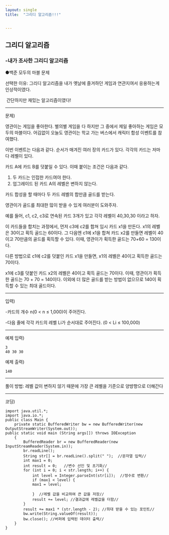 ```yaml
---
layout: single
title:  "그리디 알고리즘!!!"


---
```


## 그리디 알고리즘

### -내가 조사한 그리디 알고리즘

●백준 모두의 마블 문제

선택한 이유: 그리디 알고리즘을 내가 옛날에 즐겨하던 게임과 연관지여서 응용하는게 인상적이였다.

​						간단하지만 재밌는 알고리즘이였다!

********************************************************************************************************************************************

문제)

영관이는 게임을 좋아한다. 별의별 게임을 다 하지만 그 중에서 제일 좋아하는 게임은 모두의 마블이다. 어김없이 오늘도 영관이는 학교 가는 버스에서 캐릭터 합성 이벤트를 참여했다.

이번 이벤트는 다음과 같다. 순서가 매겨진 여러 장의 카드가 있다. 각각의 카드는 저마다 레벨이 있다.

카드 A에 카드 B를 덧붙일 수 있다. 이때 붙이는 조건은 다음과 같다.

1. 두 카드는 인접한 카드여야 한다.
2. 업그레이드 된 카드 A의 레벨은 변하지 않는다.

카드 합성을 할 때마다 두 카드 레벨의 합만큼 골드를 받는다.

영관이가 골드를 최대한 많이 받을 수 있게 여러분이 도와주자.

예를 들어, c1, c2, c3로 연속된 카드 3개가 있고 각각 레벨이 40,30,30 이라고 하자.

이 카드들을 합치는 과정에서, 먼저 c3에 c2를 합쳐 임시 카드 x1을 만든다. x1의 레벨은 30이고 획득 골드는 60이다. 그 다음엔 c1에 x1을 합쳐 카드 x2를 만들면 레벨이 40이고 70만큼의 골드를 획득할 수 있다. 이때, 영관이가 획득한 골드는 70+60 = 130이다.

다른 방법으로 c1에 c2를 덧붙인 카드 x1을 만들면, x1의 레벨은 40이고 획득한 골드는 70이다.

x1에 c3를 덧붙인 카드 x2의 레벨은 40이고 획득 골드는 70이다. 이때, 영관이가 획득한 골드는 70 + 70 = 140이다. 이외에 더 많은 골드를 받는 방법이 없으므로 140이 획득할 수 있는 최대 골드이다. 

****************************************************************************************************************************************************************

입력)

-카드의 개수 n(0 < n ≤ 1,000)이 주어진다.

-다음 줄에 각각 카드의 레벨 Li가 순서대로 주어진다. (0 < Li ≤ 100,000)

******************************************************************************************************************************************************************************************

예제 입력)

```
3
40 30 30
```

예제 출력)

```
140
```

*******************************************************************************************************************************************

풀이 방법: 레벨 값이 변하지 않기 때문에 가장 큰 레벨을 기준으로 양뱡향으로 더해간다

************************************************************************************************************************************************************************

코딩)

```
import java.util.*; 
import java.io.*;
public class Main { 
	private static BufferedWriter bw = new BufferedWriter(new 						         OutputStreamWriter(System.out));
public static void main (String args[]) throws IOException  
	{
 		BufferedReader br = new BufferedReader(new InputStreamReader(System.in)); 
		br.readLine(); 
		String str[] = br.readLine().split(" ");  //문자열 입력//
		int max1 = 0; 
		int result = 0;   //변수 선인 및 초기화// 
		for (int i = 0; i < str.length; i++) { 
			int level = Integer.parseInt(str[i]);  //정수로 변환// 
			if (max1 < level) { 
			max1 = level; 
			
			}  //레벨 값을 비교하여 큰 값을 저장//
			result += level; //결과값에 레벨값을 더함//
		} 
		result += max1 * (str.length - 2); //최대 받을 수 있는 포인트// 
		bw.write(String.valueOf(result)); 
		bw.close(); //버퍼에 입력된 데이터 출력//
	} 
}


```



